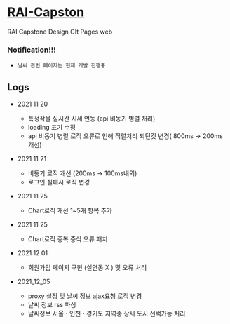 # [RAI-Capston](https://soplay.github.io/RAI-Capston/)

RAI Capstone Design GIt Pages web

### Notification!!!

- `날씨 관련 페이지는 현재 개발 진행중`

## Logs

- 2021 11 20

  - 특정작물 실시간 시세 연동 (api 비동기 병렬 처리)
  - loading 표기 수정
  - api 비동기 병렬 로직 오류로 인해 직렬처리 되던것 변경( 800ms -> 200ms 개선)

- 2021 11 21

  - 비동기 로직 개선 (200ms -> 100ms내외)
  - 로그인 실패시 로직 변경

- 2021 11 25

  - Chart로직 개선 1~5개 항목 추가

- 2021 11 25

  - Chart로직 중복 증식 오류 패치

- 2021 12 01

  - 회원가입 페이지 구현 (실연동 X ) 및 오류 처리

- 2021_12_05

  - proxy 설정 및 날씨 정보 ajax요청 로직 변경
  - 날씨 정보 rss 파싱
  - 날씨정보 서울ㆍ인천ㆍ경기도 지역중 상세 도시 선택가능 처리
